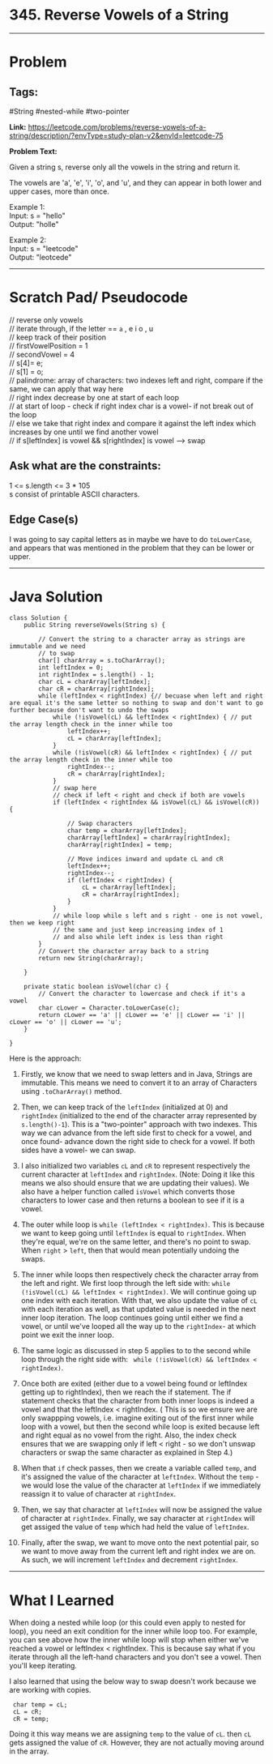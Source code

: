 # 345. Reverse Vowels of a String

---


# Problem 

## Tags: 
#String #nested-while #two-pointer

**Link:** https://leetcode.com/problems/reverse-vowels-of-a-string/description/?envType=study-plan-v2&envId=leetcode-75

**Problem Text:**   

Given a string s, reverse only all the vowels in the string and return it. 

The vowels are 'a', 'e', 'i', 'o', and 'u', and they can appear in both lower and upper cases, more than once. 

 

Example 1:  
Input: s = "hello"  
Output: "holle" 

Example 2:  
Input: s = "leetcode"  
Output: "leotcede"  


---

# Scratch Pad/ Pseudocode

// reverse only vowels  
// iterate through, if the letter == `a` , e i o , u  
// keep track of their position  
// firstVowelPosition = 1    
// secondVowel = 4   
// s[4]= e;    
// s[1] = o;    
// palindrome: array of characters: two indexes left and right, compare if the same, we can apply that way here  
// right index decrease by one at start of each loop  
// at start of loop - check if right index char is a vowel- if not break out of the loop  
// else we take that right index and compare it against the left index which increases by one until we find  another vowel  
// if s[leftIndex] is vowel && s[rightIndex] is vowel --> swap  



## Ask what are the constraints:
1 <= s.length <= 3 * 105  
s consist of printable ASCII characters. 


## Edge Case(s)
I was going to say capital letters as in maybe we have to do `toLowerCase`, and appears that was mentioned in the problem that they can be lower or upper.


---

# Java Solution

```
class Solution {
    public String reverseVowels(String s) {

        // Convert the string to a character array as strings are immutable and we need
        // to swap
        char[] charArray = s.toCharArray();
        int leftIndex = 0;
        int rightIndex = s.length() - 1;
        char cL = charArray[leftIndex];
        char cR = charArray[rightIndex];
        while (leftIndex < rightIndex) {// becuase when left and right are equal it's the same letter so nothing to swap and don't want to go further because don't want to undo the swaps
            while (!isVowel(cL) && leftIndex < rightIndex) { // put the array length check in the inner while too 
                leftIndex++;
                cL = charArray[leftIndex];
            }
            while (!isVowel(cR) && leftIndex < rightIndex) { // put the array length check in the inner while too
                rightIndex--;
                cR = charArray[rightIndex];
            }
            // swap here
            // check if left < right and check if both are vowels
            if (leftIndex < rightIndex && isVowel(cL) && isVowel(cR)) {

                // Swap characters
                char temp = charArray[leftIndex];
                charArray[leftIndex] = charArray[rightIndex];
                charArray[rightIndex] = temp;

                // Move indices inward and update cL and cR
                leftIndex++;
                rightIndex--;
                if (leftIndex < rightIndex) {
                    cL = charArray[leftIndex];
                    cR = charArray[rightIndex];
                }
            }
            // while loop while s left and s right - one is not vowel, then we keep right
            // the same and just keep increasing index of 1
            // and also while left index is less than right
        }
        // Convert the character array back to a string
        return new String(charArray);

    }

    private static boolean isVowel(char c) {
        // Convert the character to lowercase and check if it's a vowel
        char cLower = Character.toLowerCase(c);
        return cLower == 'a' || cLower == 'e' || cLower == 'i' || cLower == 'o' || cLower == 'u';
    }

}

```
Here is the approach:
1. Firstly, we know that we need to swap letters and in Java, Strings are immutable. This means we need to convert it to an array of Characters using `.toCharArray()` method. 

2. Then, we can keep track of the `leftIndex` (initialized at 0) and `rightIndex` (initialized to the end of the  character array represented by `s.length()-1`). This is a "two-pointer" approach with two indexes. This way we can advance from the left side first to check for a vowel, and once found- advance down the right side to check for a vowel. If both sides have a vowel- we can swap. 

3. I also initialized two variables `cL` and `cR` to represent respectively the current character at `leftIndex` and `rightIndex`. (Note: Doing it like this means we also should ensure that we are updating their values). We also have a helper function called `isVowel` which converts those characters to lower case and then returns a boolean to see if it is a vowel. 

4. The outer while loop is `while (leftIndex < rightIndex)`. This is because we want to keep going until `leftIndex` is equal to `rightIndex`. When they're equal, we're on the same letter, and there's no point to swap. When `right` > `left`, then that would mean potentially undoing the swaps.

5. The inner while loops then respectively check the character array from the left and right. We first loop through the left side with: `while (!isVowel(cL) && leftIndex < rightIndex)`. We will continue going up one index with each iteration. With that, we also update the value of `cL` with each iteration as well, as that updated value is needed in the next inner loop iteration. The loop continues going until either we find a vowel, or until we've looped all the way up to the `rightIndex`- at which point we exit the inner loop.

6. The same logic as discussed in step 5 applies to to the second while loop through the right side with: ` while (!isVowel(cR) && leftIndex < rightIndex)`. 

7. Once both are exited (either due to a vowel being found or leftIndex getting up to rightIndex), then we reach the if statement. The if statement checks that the character from both inner loops is indeed a vowel and that the leftIndex < rightIndex. 
( This is so we ensure we are only swappping vowels, i.e. imagine exiting out of the first inner while loop with a vowel, but then the second while loop is exited because left and right equal as no vowel from the right. Also, the index check ensures that we are swapping only if left < right - so we don't unswap characters or swap the same character as explained in Step 4.)

8. When that `if` check passes, then we create a variable called `temp`, and it's assigned the value of the character at `leftIndex`. Without the `temp` - we would lose the value of the character at `leftIndex` if we immediately reassign it to value of character at `rightIndex`.

9.  Then, we say that character at `leftIndex` will now be assigned the value of character at `rightIndex`. Finally, we say character at `rightIndex` will get assiged the value of `temp` which had held the value of `leftIndex`. 


10. Finally, after the swap, we want to move onto the next potential pair, so we want to move away from the current left and right index we are on. As such, we will increment `leftIndex` and decrement `rightIndex`. 


---


# What I Learned
When doing a nested while loop (or this could even apply to nested for loop), you need an exit condition for the inner while loop too. For example, you can see above how the inner while loop will stop when either we've reached a vowel or leftIndex < rightIndex. This is because say what if you iterate through all the left-hand characters and you don't see a vowel. Then you'll keep iterating. 


I also learned that using the below way to swap doesn't work because we are working with copies. 
```
 char temp = cL;
 cL = cR;
 cR = temp;
 ```

 Doing it this way means we are assigning `temp` to the value of `cL`. then `cL` gets assigned the value of `cR`. However, they are not actually moving around in the array. 